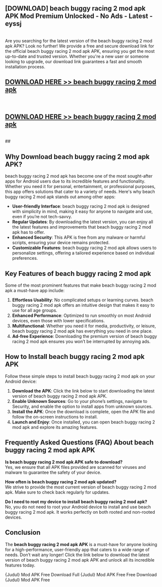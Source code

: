 ## [DOWNLOAD] beach buggy racing 2 mod apk APK Mod  Premium Unlocked - No Ads - Latest - eyssj <br>
<br>
Are you searching for the latest version of the beach buggy racing 2 mod apk APK? Look no further! We provide a free and secure download link for the official beach buggy racing 2 mod apk APK, ensuring you get the most up-to-date and trusted version. Whether you're a new user or someone looking to upgrade, our download link guarantees a fast and smooth installation process.


## [DOWNLOAD HERE >> beach buggy racing 2 mod apk](http://leaked.freeplayer.one?title=beach_buggy_racing_2_mod_apk&ref=06)
  <br>

## [DOWNLOAD HERE >> beach buggy racing 2 mod apk](http://leaked.freeplayer.one?title=beach_buggy_racing_2_mod_apk&ref=06)
  <br>
  ##



## Why Download beach buggy racing 2 mod apk APK?

beach buggy racing 2 mod apk has become one of the most sought-after apps for Android users due to its incredible features and functionality. Whether you need it for personal, entertainment, or professional purposes, this app offers solutions that cater to a variety of needs. Here's why beach buggy racing 2 mod apk stands out among other apps:

- **User-friendly Interface**: beach buggy racing 2 mod apk is designed with simplicity in mind, making it easy for anyone to navigate and use, even if you’re not tech-savvy.
- **Regular Updates**: By downloading the latest version, you can enjoy all the latest features and improvements that beach buggy racing 2 mod apk has to offer.
- **Enhanced Security**: This APK is free from any malware or harmful scripts, ensuring your device remains protected.
- **Customizable Features**: beach buggy racing 2 mod apk allows users to personalize settings, offering a tailored experience based on individual preferences.

## Key Features of beach buggy racing 2 mod apk

Some of the most prominent features that make beach buggy racing 2 mod apk a must-have app include:

1. **Effortless Usability**: No complicated setups or learning curves. beach buggy racing 2 mod apk offers an intuitive design that makes it easy to use for all age groups.
2. **Enhanced Performance**: Optimized to run smoothly on most Android devices, even those with lower specifications.
3. **Multifunctional**: Whether you need it for media, productivity, or leisure, beach buggy racing 2 mod apk has everything you need in one place.
4. **Ad-free Experience**: Downloading the premium version of beach buggy racing 2 mod apk ensures you won’t be interrupted by annoying ads.

## How to Install beach buggy racing 2 mod apk APK

Follow these simple steps to install beach buggy racing 2 mod apk on your Android device:

1. **Download the APK**: Click the link below to start downloading the latest version of beach buggy racing 2 mod apk APK.
2. **Enable Unknown Sources**: Go to your phone’s settings, navigate to Security, and enable the option to install apps from unknown sources.
3. **Install the APK**: Once the download is complete, open the APK file and follow the on-screen instructions to install.
4. **Launch and Enjoy**: Once installed, you can open beach buggy racing 2 mod apk and explore its amazing features.

## Frequently Asked Questions (FAQ) About beach buggy racing 2 mod apk APK

**Is beach buggy racing 2 mod apk APK safe to download?**  
Yes, we ensure that all APK files provided are scanned for viruses and malware to guarantee the safety of your device.

**How often is beach buggy racing 2 mod apk updated?**  
We strive to provide the most current version of beach buggy racing 2 mod apk. Make sure to check back regularly for updates.

**Do I need to root my device to install beach buggy racing 2 mod apk?**  
No, you do not need to root your Android device to install and use beach buggy racing 2 mod apk. It works perfectly on both rooted and non-rooted devices.

## Conclusion

The **beach buggy racing 2 mod apk APK** is a must-have for anyone looking for a high-performance, user-friendly app that caters to a wide range of needs. Don’t wait any longer! Click the link below to download the latest version of beach buggy racing 2 mod apk APK and unlock all its incredible features today.

{Judul} Mod APK Free
Download Full {Judul} Mod APK Free
Free Download {Judul} Mod APK Free

